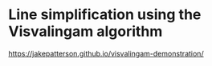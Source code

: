 # Line simplification using the Visvalingam algorithm

https://jakepatterson.github.io/visvalingam-demonstration/
